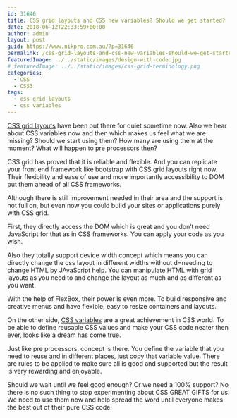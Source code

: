 ```yaml
---
id: 31646
title: CSS grid layouts and CSS new variables? Should we get started?
date: 2018-06-12T22:33:59+00:00
author: admin
layout: post
guid: https://www.nikpro.com.au/?p=31646
permalink: /css-grid-layouts-and-css-new-variables-should-we-get-started/
featuredImage: ../../static/images/design-with-code.jpg
# featuredImage: ../../static/images/css-grid-terminology.png
categories:
  - CSS
  - CSS3
tags:
  - css grid layouts
  - css variables
---
```

[CSS grid layouts](https://css-tricks.com/snippets/css/complete-guide-grid/) have been out there for quiet sometime now. Also we hear about CSS variables now and then which makes us feel what we are missing? Should we start using them? How many are using them at the moment? What will happen to pre processors then?

CSS grid has proved that it is reliable and flexible. And you can replicate your front end framework like bootstrap with CSS grid layouts right now. Their flexibility and ease of use and more importantly accessibility to DOM put them ahead of all CSS frameworks.

Although there is still improvement needed in their area and the support is not full on, but even now you could build your sites or applications purely with CSS grid.

First, they directly access the DOM which is great and you don&#8217;t need JavaScript for that as in CSS frameworks. You can apply your code as you wish.

Also they totally support device width concept which means you can directly change the css layout in different widths without d=needing to change HTML by JAvaScript help. You can manipulate HTML with grid layouts as you need to and change the layout as much and as different as you want.

With the help of FlexBox, their power is even more. To build responsive and creative menus and have flexible, easy to resize containers and layouts.

On the other side, [CSS variables](https://developer.mozilla.org/en-US/docs/Web/CSS/Using_CSS_variables) are a great achievement in CSS world. To be able to define reusable CSS values and make your CSS code neater then ever, looks like a dream has come true.

Just like pre processors, concept is there. You define the variable that you need to reuse and in different places, just copy that variable value. There are rules to be applied to make sure all is good and supported but the result is very rewarding and enjoyable.

Should we wait until we feel good enough? Or we need a 100% support? No there is no such thing to stop experimenting about CSS GREAT GIFTS for us. We need to use them now and help spread the word until everyone makes the best out of their pure CSS code.